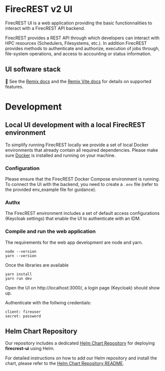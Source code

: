 # FirecREST v2 UI

FirecREST UI is a web application providing the basic functionnalities to interact with a FirecREST API backend. 

FirecREST provides a REST API through which developers can interact with HPC resources (Schedulers, Filesystems, etc.). In addition FirecREST provides methods to authenticate and authorize, execution of  jobs through, file-system operations, and access to accounting or status information.

## UI software stack

📖 See the [Remix docs](https://remix.run/docs) and the [Remix Vite docs](https://remix.run/docs/en/main/future/vite) for details on supported features.

# Development

## Local UI development with a local FirecREST environment

To simplify running FirecREST locally we provide a set of local Docker environments that already contain all required dependencies. Please make sure [Docker](https://www.docker.com/) is installed and running on your machine.

### Configuration

Please ensure that the FirecREST Docker Compose environment is running. To connect the UI with the backend, you need to create a ```.env``` file (refer to the provided env_example file for guidance).

### Authx

The FirecREST environment includes a set of default access configurations (Keycloak settings) that enable the UI to authenticate with an IDM.

### Compile and run the web application 

The requirements for the web app development are node and yarn.
```shellscript
node --version
yarn --version
```

Once the libraries are available
```shellscript
yarn install
yarn run dev
```

Open the UI on http://localhost:3000/, a login page (Keycloak) should show up.

Authenticate with the follwing credentials:
```credentials
client: fireuser
secret: password
```

## Helm Chart Repository

Our repository includes a dedicated [Helm Chart Repository](./helm) for deploying **firecrest-ui** using Helm.

For detailed instructions on how to add our Helm repository and install the chart, please refer to the [Helm Chart Repository README](./helm/README.md).